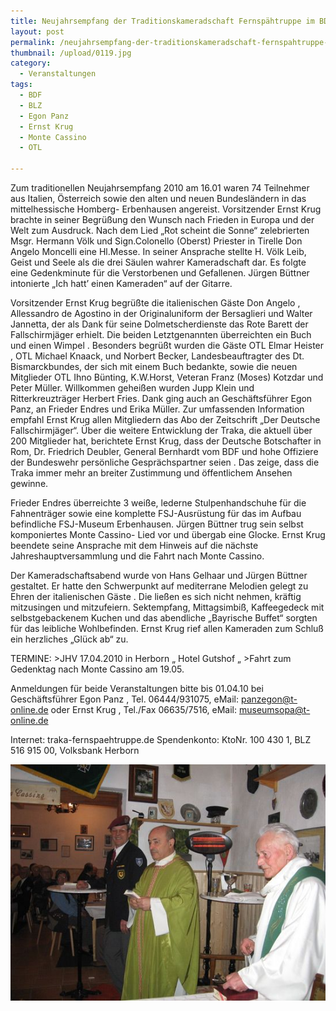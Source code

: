 ```yaml
---
title: Neujahrsempfang der Traditionskameradschaft Fernspähtruppe im BDF
layout: post
permalink: /neujahrsempfang-der-traditionskameradschaft-fernspahtruppe-im-bdf/
thumbnail: /upload/0119.jpg
category:
  - Veranstaltungen
tags:
  - BDF
  - BLZ
  - Egon Panz
  - Ernst Krug
  - Monte Cassino
  - OTL

---
```

Zum traditionellen Neujahrsempfang 2010 am 16.01 waren 74 Teilnehmer aus Italien, Österreich sowie den alten und neuen Bundesländern in das mittelhessische Homberg- Erbenhausen angereist. Vorsitzender Ernst Krug brachte in seiner Begrüßung den Wunsch nach Frieden in Europa und der Welt zum Ausdruck. Nach dem Lied „Rot scheint die Sonne“ zelebrierten Msgr. Hermann Völk und Sign.Colonello (Oberst) Priester in Tirelle Don Angelo Moncelli eine Hl.Messe. In seiner Ansprache stellte H. Völk Leib, Geist und Seele als die drei Säulen wahrer Kameradschaft dar. Es folgte eine Gedenkminute für die Verstorbenen und Gefallenen. Jürgen Büttner intonierte „Ich hatt’ einen Kameraden“ auf der Gitarre.

Vorsitzender Ernst Krug begrüßte die italienischen Gäste Don Angelo , Allessandro de Agostino in der Originaluniform der Bersaglieri und Walter Jannetta, der als Dank für seine Dolmetscherdienste das Rote Barett der Fallschirmjäger erhielt. Die beiden Letztgenannten überreichten ein Buch und einen Wimpel . Besonders begrüßt wurden die Gäste OTL Elmar Heister , OTL Michael Knaack, und Norbert Becker, Landesbeauftragter des Dt. Bismarckbundes, der sich mit einem Buch bedankte, sowie die neuen Mitglieder OTL Ihno Bünting, K.W.Horst, Veteran Franz (Moses) Kotzdar und Peter Müller. Willkommen geheißen wurden Jupp Klein und Ritterkreuzträger Herbert Fries. Dank ging auch an Geschäftsführer Egon Panz, an Frieder Endres und Erika Müller. Zur umfassenden Information empfahl Ernst Krug allen Mitgliedern das Abo der Zeitschrift „Der Deutsche Fallschirmjäger“. Über die weitere Entwicklung der Traka, die aktuell über 200 Mitglieder hat, berichtete Ernst Krug, dass der Deutsche Botschafter in Rom, Dr. Friedrich Deubler, General Bernhardt vom BDF und hohe Offiziere der Bundeswehr persönliche Gesprächspartner seien . Das zeige, dass die Traka immer mehr an breiter Zustimmung und öffentlichem Ansehen gewinne.

Frieder Endres überreichte 3 weiße, lederne Stulpenhandschuhe für die Fahnenträger sowie eine komplette FSJ-Ausrüstung für das im Aufbau befindliche FSJ-Museum Erbenhausen. Jürgen Büttner trug sein selbst komponiertes Monte Cassino- Lied vor und übergab eine Glocke. Ernst Krug beendete seine Ansprache mit dem Hinweis auf die nächste Jahreshauptversammlung und die Fahrt nach Monte Cassino.

Der Kameradschaftsabend wurde von Hans Gelhaar und Jürgen Büttner gestaltet. Er hatte den Schwerpunkt auf mediterrane Melodien gelegt zu Ehren der italienischen Gäste . Die ließen es sich nicht nehmen, kräftig mitzusingen und mitzufeiern. Sektempfang, Mittagsimbiß, Kaffeegedeck mit selbstgebackenem Kuchen und das abendliche „Bayrische Buffet“ sorgten für das leibliche Wohlbefinden. Ernst Krug rief allen Kameraden zum Schluß ein herzliches „Glück ab“ zu.

TERMINE:
&gt;JHV 17.04.2010 in Herborn „ Hotel Gutshof „
&gt;Fahrt zum Gedenktag nach Monte Cassino am 19.05.

Anmeldungen für beide Veranstaltungen bitte bis 01.04.10
bei Geschäftsführer Egon Panz , Tel. 06444/931075, eMail: panzegon@t-online.de
oder Ernst Krug , Tel./Fax 06635/7516, eMail: museumsopa@t-online.de

Internet: traka-fernspaehtruppe.de
Spendenkonto: KtoNr. 100 430 1, BLZ 516 915 00, Volksbank Herborn


[![](/upload/0211.jpg)](/upload/0211.jpg)
